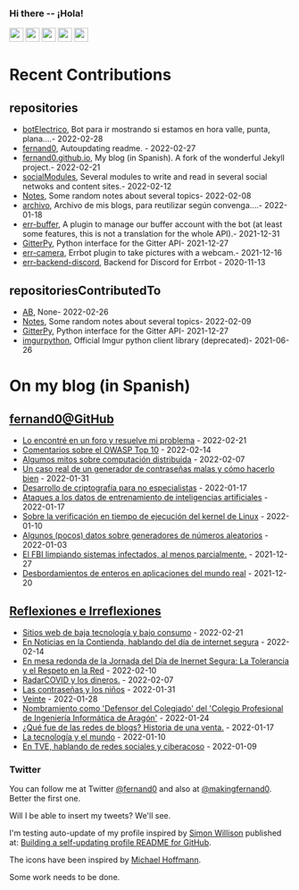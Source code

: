 ### Hi there -- ¡Hola!

<a href="mailto:ftricas@unizar.es" title="e-mail"><i class="svg-icon email"></i></a> 
<a href="https://www.linkedin.com/in/fernand0" title="My LinkedIn//Mi LinkedIn"><img src="https://img.shields.io/badge/linkedin-%230077B5.svg?&style=for-the-badge&logo=linkedin&logoColor=white" height=25></a> 
<a href="https://www.twitter.com/fernand0" title="My Twitter//Mi Twitter"><img src="https://img.shields.io/badge/twitter-%231DA1F2.svg?&style=for-the-badge&logo=twitter&logoColor=white" height=25></i></a> 
<a href="https://mastodon.social/@fernand0" title="My Mastodon//Mi Mastodon"><img src="https://img.shields.io/static/v1?label=Mastodon&message=Social&color=blue" height=25></i></a> 
<a href="https://flickr.com/fernand0"><img src="https://img.shields.io/static/v1?label=Flickr&message=Images&color=blue" height=25></a>
<a href="https://dev.to/fernand0"><img src="https://img.shields.io/badge/DEV.TO-%230A0A0A.svg?&style=for-the-badge&logo=dev-dot-to&logoColor=white" height=25></a>

# Recent Contributions
<!-- recent_releases starts -->


## repositories
* [botElectrico](https://github.com/fernand0/botElectrico),  Bot para ir mostrando si estamos en hora valle, punta, plana....- 2022-02-28
* [fernand0](https://github.com/fernand0/fernand0),  Autoupdating readme. - 2022-02-27
* [fernand0.github.io](https://github.com/fernand0/fernand0.github.io),  My blog (in Spanish). A fork of the wonderful Jekyll project.- 2022-02-21
* [socialModules](https://github.com/fernand0/socialModules),  Several modules to write and read in several social netwoks and content sites.- 2022-02-12
* [Notes](https://github.com/fernand0/Notes),  Some random notes about several topics- 2022-02-08
* [archivo](https://github.com/fernand0/archivo),  Archivo de mis blogs, para reutilizar según convenga....- 2022-01-18
* [err-buffer](https://github.com/fernand0/err-buffer),  A plugin to manage our buffer account with the bot (at least some features, this is not a translation for the whole API).- 2021-12-31
* [GitterPy](https://github.com/fernand0/GitterPy),  Python interface for the Gitter API- 2021-12-27
* [err-camera](https://github.com/fernand0/err-camera),  Errbot plugin to take pictures with a webcam.- 2021-12-16
* [err-backend-discord](https://github.com/fernand0/err-backend-discord),  Backend for Discord for Errbot - 2020-11-13

## repositoriesContributedTo
* [AB](https://github.com/simber72/AB),  None- 2022-02-26
* [Notes](https://github.com/jgbarah/Notes),  Some random notes about several topics- 2022-02-09
* [GitterPy](https://github.com/myusko/GitterPy),  Python interface for the Gitter API- 2021-12-27
* [imgurpython](https://github.com/Imgur/imgurpython),  Official Imgur python client library (deprecated)- 2021-06-26
<!-- recent_releases ends -->

# On my blog (in Spanish)

<!-- blog starts -->


## [fernand0@GitHub](https://fernand0.github.io/)
* [Lo encontré en un foro y resuelve mi problema](http://fernand0.github.io/copiar-codigo-internet/) - 2022-02-21
* [Comentarios sobre el OWASP Top 10](http://fernand0.github.io/comentarios-sobre-owasp-10/) - 2022-02-14
* [Algumos mitos sobre computación distribuida](http://fernand0.github.io/falacias-computacion-distribuida/) - 2022-02-07
* [Un caso real de un generador de contraseñas malas y cómo hacerlo bien](http://fernand0.github.io/generador-claves-kaspersky/) - 2022-01-31
* [Desarrollo de criptografía para no especialistas](http://fernand0.github.io/desarrollar-criptografia/) - 2022-01-17
* [Ataques a los datos de entrenamiento de inteligencias artificiales](http://fernand0.github.io/envenenamiento-datos-IA/) - 2022-01-17
* [Sobre la verificación en tiempo de ejecución del kernel de Linux](http://fernand0.github.io/verificacion-ejecucion/) - 2022-01-10
* [Algunos (pocos) datos sobre generadores de números aleatorios](http://fernand0.github.io/evolucion-generadores-aleatorios/) - 2022-01-03
* [El FBI limpiando sistemas infectados, al menos parcialmente.](http://fernand0.github.io/limpiando-internet/) - 2021-12-27
* [Desbordamientos de enteros en aplicaciones del mundo real](http://fernand0.github.io/gestion-memoria/) - 2021-12-20

## [Reflexiones e Irreflexiones](http://fernand0.blogalia.com/)
* [Sitios web de baja tecnolog&#237;a y bajo consumo](http://fernand0.blogalia.com//historias/78511) - 2022-02-21
* [En Noticias en la Contienda, hablando del d&#237;a de internet segura](http://fernand0.blogalia.com//historias/78509) - 2022-02-14
* [En mesa redonda de la Jornada del D&#237;a de Inernet Segura: La Tolerancia y el Respeto en la Red](http://fernand0.blogalia.com//historias/78507) - 2022-02-10
* [RadarCOVID y los dineros.](http://fernand0.blogalia.com//historias/78506) - 2022-02-07
* [Las contrase&#241;as y los ni&#241;os](http://fernand0.blogalia.com//historias/78504) - 2022-01-31
* [Veinte](http://fernand0.blogalia.com//historias/78503) - 2022-01-28
* [Nombramiento como 'Defensor del Colegiado' del 'Colegio Profesional de Ingenier&#237;a Inform&#225;tica de Arag&#243;n'](http://fernand0.blogalia.com//historias/78501) - 2022-01-24
* [&#191;Qu&#233; fue de las redes de blogs? Historia de una venta.](http://fernand0.blogalia.com//historias/78499) - 2022-01-17
* [La tecnolog&#237;a y el mundo](http://fernand0.blogalia.com//historias/78495) - 2022-01-10
* [En TVE, hablando de redes sociales y ciberacoso](http://fernand0.blogalia.com//historias/78494) - 2022-01-09
<!-- blog ends -->

### Twitter 

You can follow me at Twitter [@fernand0](https://twitter.com/fernand0) and also at [@makingfernand0](https://twitter.com/fernand0). Better the first one.

Will I be able to insert my tweets? We'll see.

I'm testing auto-update of my profile inspired by [Simon Willison](https://simonwillison.net/) published at: [Building a self-updating profile README for GitHub](https://simonwillison.net/2020/Jul/10/self-updating-profile-readme/).

The icons have been inspired by [Michael Hoffmann](https://www.mokkapps.de/).

Some work needs to be done.

<!--
**fernand0/fernand0** is a ✨ _special_ ✨ repository because its `README.md` (this file) appears on your GitHub profile.

Here are some ideas to get you started:

- 🔭 I’m currently working on ...
- 🌱 I’m currently learning ...
- 👯 I’m looking to collaborate on ...
- 🤔 I’m looking for help with ...
- 💬 Ask me about ...
- 📫 How to reach me: ...
- 😄 Pronouns: ...
- ⚡ Fun fact: ...
-->
